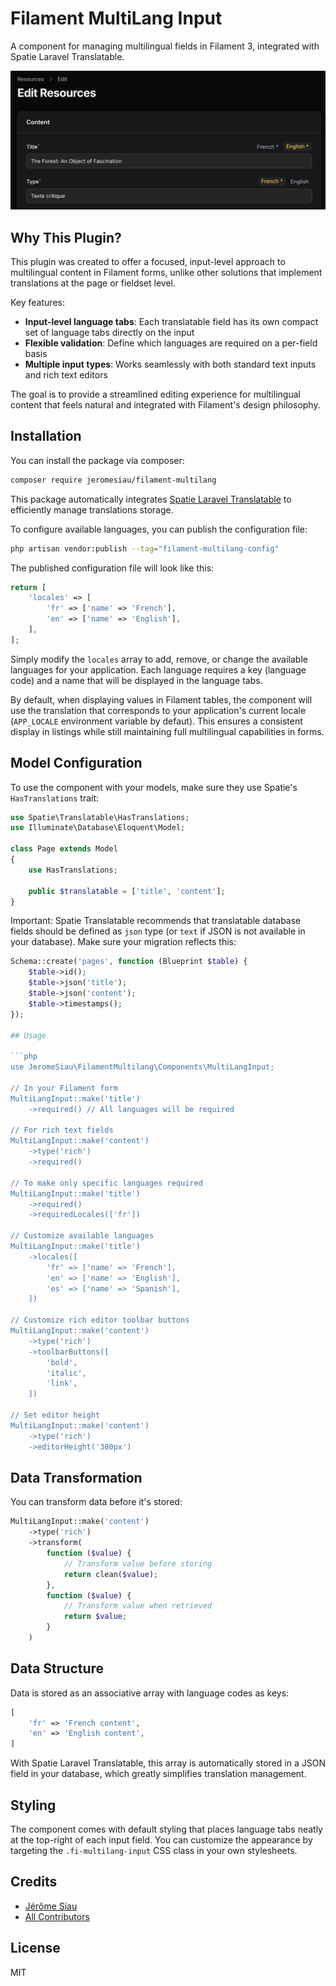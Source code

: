 # Filament MultiLang Input

A component for managing multilingual fields in Filament 3, integrated with Spatie Laravel Translatable.

![MultiLang Input Screenshot](resources/images/screenshot.png)

## Why This Plugin?

This plugin was created to offer a focused, input-level approach to multilingual content in Filament forms, unlike other solutions that implement translations at the page or fieldset level.

Key features:
- **Input-level language tabs**: Each translatable field has its own compact set of language tabs directly on the input
- **Flexible validation**: Define which languages are required on a per-field basis
- **Multiple input types**: Works seamlessly with both standard text inputs and rich text editors

The goal is to provide a streamlined editing experience for multilingual content that feels natural and integrated with Filament's design philosophy.

## Installation

You can install the package via composer:

```bash
composer require jeromesiau/filament-multilang
```

This package automatically integrates [Spatie Laravel Translatable](https://github.com/spatie/laravel-translatable) to efficiently manage translations storage.

To configure available languages, you can publish the configuration file:

```bash
php artisan vendor:publish --tag="filament-multilang-config"
```

The published configuration file will look like this:

```php
return [
    'locales' => [
        'fr' => ['name' => 'French'],
        'en' => ['name' => 'English'],
    ],
];
```

Simply modify the `locales` array to add, remove, or change the available languages for your application. Each language requires a key (language code) and a name that will be displayed in the language tabs.

By default, when displaying values in Filament tables, the component will use the translation that corresponds to your application's current locale (`APP_LOCALE` environment variable by defaut). This ensures a consistent display in listings while still maintaining full multilingual capabilities in forms.

## Model Configuration

To use the component with your models, make sure they use Spatie's `HasTranslations` trait:

```php
use Spatie\Translatable\HasTranslations;
use Illuminate\Database\Eloquent\Model;

class Page extends Model
{
    use HasTranslations;
    
    public $translatable = ['title', 'content'];
}
```

Important: Spatie Translatable recommends that translatable database fields should be defined as `json` type (or `text` if JSON is not available in your database). Make sure your migration reflects this:

```php
Schema::create('pages', function (Blueprint $table) {
    $table->id();
    $table->json('title');
    $table->json('content');
    $table->timestamps();
});

## Usage

```php
use JeromeSiau\FilamentMultilang\Components\MultiLangInput;

// In your Filament form
MultiLangInput::make('title')
    ->required() // All languages will be required

// For rich text fields
MultiLangInput::make('content')
    ->type('rich')
    ->required()

// To make only specific languages required
MultiLangInput::make('title')
    ->required()
    ->requiredLocales(['fr'])

// Customize available languages
MultiLangInput::make('title')
    ->locales([
        'fr' => ['name' => 'French'],
        'en' => ['name' => 'English'],
        'es' => ['name' => 'Spanish'],
    ])

// Customize rich editor toolbar buttons
MultiLangInput::make('content')
    ->type('rich')
    ->toolbarButtons([
        'bold',
        'italic',
        'link',
    ])

// Set editor height
MultiLangInput::make('content')
    ->type('rich')
    ->editorHeight('300px')
```

## Data Transformation

You can transform data before it's stored:

```php
MultiLangInput::make('content')
    ->type('rich')
    ->transform(
        function ($value) {
            // Transform value before storing
            return clean($value);
        },
        function ($value) {
            // Transform value when retrieved
            return $value;
        }
    )
```

## Data Structure

Data is stored as an associative array with language codes as keys:

```php
[
    'fr' => 'French content',
    'en' => 'English content',
]
```

With Spatie Laravel Translatable, this array is automatically stored in a JSON field in your database, which greatly simplifies translation management.

## Styling

The component comes with default styling that places language tabs neatly at the top-right of each input field. You can customize the appearance by targeting the `.fi-multilang-input` CSS class in your own stylesheets.

## Credits

- [Jérôme Siau](https://github.com/jeromesiau)
- [All Contributors](../../contributors)

## License

MIT 
